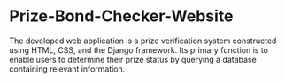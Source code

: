 # Prize-Bond-Checker-Website
The developed web application is a prize verification system constructed using HTML, CSS, and the Django framework. Its primary function is to enable users to determine their prize status by querying a database containing relevant information.
